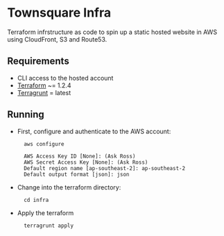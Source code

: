 # Townsquare Infra
Terraform infrstructure as code to spin up a static hosted website in AWS using
CloudFront, S3 and Route53.

## Requirements

* CLI access to the hosted account
* [Terraform](https://learn.hashicorp.com/tutorials/terraform/install-cli) ~= 1.2.4
* [Terragrunt](https://terragrunt.gruntwork.io/docs/getting-started/install/) = latest

## Running
* First, configure and authenticate to the AWS account:

        aws configure

        AWS Access Key ID [None]: (Ask Ross)
        AWS Secret Access Key [None]: (Ask Ross)
        Default region name [ap-southeast-2]: ap-southeast-2
        Default output format [json]: json
* Change into the terraform directory:

        cd infra

* Apply the terraform

        terragrunt apply